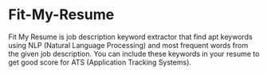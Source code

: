 # Fit-My-Resume
Fit My Resume is job description keyword extractor that find apt keywords using NLP (Natural Language Processing) and most frequent words from the given job description. You can include these keywords in your resume to get good score for ATS (Application Tracking Systems).
